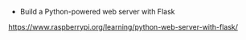 * Build a Python-powered web server with Flask

https://www.raspberrypi.org/learning/python-web-server-with-flask/
